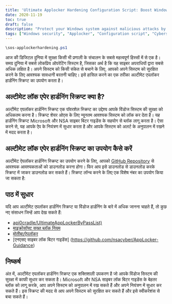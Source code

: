 ```yaml
---
title: 'Ultimate Applocker Hardening Configuration Script: Boost Windows Security'
date: 2020-11-19
toc: true
draft: false
description: "Protect your Windows system against malicious attacks by using the Ultimate Applocker Hardening Configuration Script."
tags: ["Windows security", "Applocker", "Configuration script", "Cybersecurity", "Malware protection", "Threat prevention", "PowerShell script", "Microsoft recommended block rules", "Compliance", "NSA Cyber Bitlocker Guidance", "Application control", "Hardening Windows", "Cyber threats", "Computer protection", "Cyber defense", "Secure Windows", "Ultimate Applocker ByPass List", "Windows Defender", "System lockdown", "sos-applockerhardening.ps1"]
---
```

```powershell
\sos-applockerhardening.ps1
```

 आज की डिजिटल दुनिया में सुरक्षा किसी भी प्रणाली के संचालन के सबसे महत्वपूर्ण हिस्सों में से एक है। समग्र दुनिया में सबसे लोकप्रिय ऑपरेटिंग सिस्टम है, जिसका अर्थ है कि यह साइबर अपराधियों द्वारा सबसे अधिक लक्षित है। अपने सिस्टम को किसी संकेत से बचाने के लिए, आपको अपने सिस्टम को सुरक्षित करने के लिए आवश्यक सावधानी बरतनी चाहिए। इसे हासिल करने का एक तरीका अल्टीमेट एपलॉकर हार्डनिंग स्क्रिप्ट का उपयोग करता है।  ## अल्टीमेट लॉक एपेर हार्डनिंग स्क्रिप्ट क्या है?  अल्टीमेट एपलॉकर हार्डनिंग स्क्रिप्ट एक पॉवरशेल स्क्रिप्ट का उद्देश्य आपके विंडोज सिस्टम की सुरक्षा को अधिकतम करना है। स्क्रिप्ट शेयर ओएस के लिए न्यूनतम आवश्यक सिस्टम को लॉक कर देता है। यह हार्डनिंग स्क्रिप्ट Microsoft और NSA साइबर बिटर गाइडेंस के सहयोग से ब्लॉक लागू करता है। ऐसा करने से, यह आपके ऐप के नियंत्रण में सुधार करता है और आपके सिस्टम को अलर्ट के अनुपालन में रखने में मदद करता है।  ## अल्टीमेट लॉक एपेर हार्डनिंग स्क्रिप्ट का उपयोग कैसे करें  अल्टीमेट ऐपलॉकर हार्डनिंग स्क्रिप्ट का उपयोग करने के लिए, आपको [GitHub Repository](https://github.com/simeonsecurity/Applocker-Hardening) से आवश्यक आवश्यकताओं को डाउनलोड करना होगा। फिर आप इसे डाउनलोड से डाउनलोड करके स्क्रिप्ट में जाकर डाउनलोड कर सकते हैं। स्क्रिप्ट लॉन्च करने के लिए एक विशेष नंबर का उपयोग किया जा सकता है:   ## पाठ में सुधार  यदि आप अल्टीमेट एपलॉकर हार्डनिंग स्क्रिप्ट या विंडोज हार्डनिंग के बारे में अधिक जानना चाहते हैं, तो कुछ नए संसाधन जिन्हें आप देख सकते हैं:  - [api0cradle/UltimateAppLockerByPassList)](https://github.com/api0cradle/UltimateAppLockerByPassList) - [माइक्रोसॉफ्ट सख्त ब्लॉक नियम](https://docs.microsoft.com/en-us/windows/security/threat-protection/windows-defender-application-control/microsoft-recommended-block-rules) - [मोतीबा/ऐपलॉकर](https://github.com/MotiBa/AppLocker) - [एनएसए साइबर लॉक बिटर गाइडेंस] (https://github.com/nsacyber/AppLocker-Guidance)  ## निष्कर्ष  अंत में, अल्टीमेट एपलॉकर हार्डनिंग स्क्रिप्ट एक शक्तिशाली उपकरण है जो आपके विंडोज सिस्टम की सुरक्षा में काफी सुधार कर सकता है। Microsoft और NSA साइबर लॉक बिटर गाइडेंस के बेहतर ब्लॉक को लागू करके, आप अपने सिस्टम को अनुपालन में रख सकते हैं और अपने नियंत्रण में सुधार कर सकते हैं। इस स्क्रिप्ट की मदद से आप अपने सिस्टम को सुरक्षित कर सकते हैं और इसे स्वीकरेशंस से बचा सकते हैं।